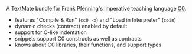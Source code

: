 A TextMate bundle for Frank Pfenning's imperative teaching language [C0][C0].

- features "Compile & Run" (`cc0 -x`) and "Load in Interpreter" (`coin`)
- dynamic checks (contract) enabled by default
- support for C-like indentation
- snippets support C0 constructs as well as contracts
- knows about C0 libraries, their functions, and support types

[C0]: http://c0.typesafety.net/
